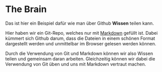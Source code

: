 # The Brain

Das ist hier ein Beispiel dafür wie man über Github **Wissen** teilen kann.

Hier haben wir ein Git-Repo, welches nur mit [Markdown](docs/Markdown/index.md) gefüllt ist. Dabei kümmert sich Github darum, dass die Dateien in einem schönen Format dargestellt werden und unmittelbar im Browser gelesen werden können.

Durch die Verwendung von Git und Markdown können wir also Wissen teilen und gemeinsam daran arbeiten. Gleichzeitig können wir dabei die Verwendung von Git üben und uns mit Markdown vertraut machen.

